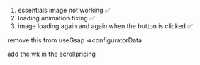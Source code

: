1. essentials image not working ✅
2. loading animation fixing ✅
3. image loading again and again when the button is clicked ✅


remove this from useGsap =>configuratorData

add the wk in the scrollpricing